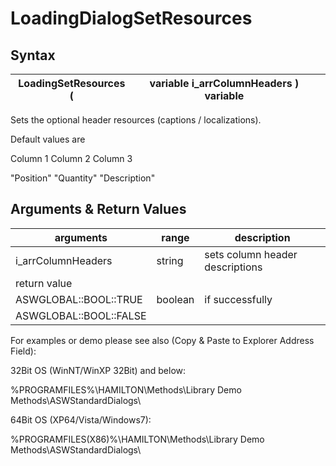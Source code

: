 # LoadingDialogSetResources

## Syntax

| LoadingSetResources ( | variable i\_arrColumnHeaders ) variable |   |
| --------------------- | --------------------------------------- | - |

Sets the optional header resources (captions / localizations).

Default values are

Column 1          Column 2          Column 3

&#x20;

"Position"    "Quantity"    "Description"

## Arguments & Return Values

| arguments              | range   | description                     |
| ---------------------- | ------- | ------------------------------- |
| i\_arrColumnHeaders    | string  | sets column header descriptions |
| return value           |         |                                 |
| ASWGLOBAL::BOOL::TRUE  | boolean | if successfully                 |
| ASWGLOBAL::BOOL::FALSE |         |                                 |

For examples or demo please see also (Copy & Paste to Explorer Address Field):

32Bit OS (WinNT/WinXP 32Bit) and below:

%PROGRAMFILES%\HAMILTON\Methods\Library Demo Methods\ASWStandardDialogs\\

64Bit OS (XP64/Vista/Windows7):

%PROGRAMFILES(X86)%\HAMILTON\Methods\Library Demo Methods\ASWStandardDialogs\\

